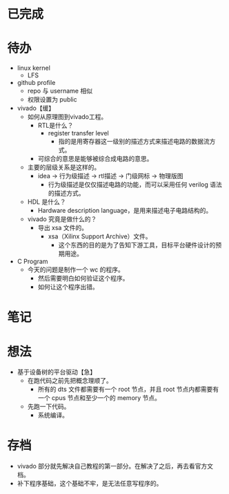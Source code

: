 # 已完成

# 待办
- linux kernel
	- LFS
- github profile
	- repo 与 username 相似
	- 权限设置为 public
- vivado【缓】
	- 如何从原理图到vivado工程。
		- RTL是什么？
			- register transfer level
				- 指的是用寄存器这一级别的描述方式来描述电路的数据流方式。
		- 可综合的意思是能够被综合成电路的意思。
	- 主要的层级关系是这样的。
		- idea -> 行为级描述 -> rtl描述 -> 门级网标 -> 物理版图
			- 行为级描述是仅仅描述电路的功能，而可以采用任何 verilog 语法的描述方式。
	- HDL 是什么？
		- Hardware description language，是用来描述电子电路结构的。
	- vivado 究竟是做什么的？
		- 导出 xsa 文件的。
			- xsa（Xilinx Support Archive）文件。
				- 这个东西的目的是为了告知下游工具，目标平台硬件设计的预期用途。
- C Program
	- 今天的问题是制作一个 wc 的程序。
		- 然后需要明白如何验证这个程序。
		- 如何让这个程序出错。
# 笔记

# 想法
- 基于设备树的平台驱动【急】
	- 在跑代码之前先把概念理顺了。
		- 所有的 dts 文件都需要有一个 root 节点，并且 root 节点内都需要有一个 cpus 节点和至少一个的 memory 节点。
	- 先跑一下代码。
		- 系统编译。


# 存档
- vivado 部分就先解决自己教程的第一部分。在解决了之后，再去看官方文档。
- 补下程序基础，这个基础不牢，是无法任意写程序的。